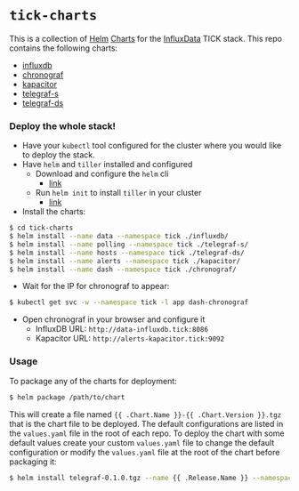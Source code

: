 # `tick-charts`

This is a collection of [Helm](https://github.com/kubernetes/helm) [Charts](https://github.com/kubernetes/charts) for the [InfluxData](https://influxdata.com/time-series-platform) TICK stack. This repo contains the following charts:

- [influxdb](/influxdb/README.md)
- [chronograf](/chronograf/README.md)
- [kapacitor](/kapacitor/README.md)
- [telegraf-s](/telegraf-s/README.md)
- [telegraf-ds](/telegraf-ds/README.md)

### Deploy the whole stack!

- Have your `kubectl` tool configured for the cluster where you would like to deploy the stack.
- Have `helm` and `tiller` installed and configured
  - Download and configure the `helm` cli
    * [link](https://github.com/kubernetes/helm/blob/master/docs/install.md)
  - Run `helm init` to install `tiller` in your cluster
    * [link](https://github.com/kubernetes/helm/blob/master/docs/install.md#installing-tiller)
- Install the charts:
```bash
$ cd tick-charts
$ helm install --name data --namespace tick ./influxdb/
$ helm install --name polling --namespace tick ./telegraf-s/
$ helm install --name hosts --namespace tick ./telegraf-ds/
$ helm install --name alerts --namespace tick ./kapacitor/
$ helm install --name dash --namespace tick ./chronograf/
```
- Wait for the IP for chronograf to appear:
```bash
$ kubectl get svc -w --namespace tick -l app dash-chronograf
```
- Open chronograf in your browser and configure it
  - InfluxDB URL: `http://data-influxdb.tick:8086`
  - Kapacitor URL: `http://alerts-kapacitor.tick:9092`

### Usage

To package any of the charts for deployment:

```bash
$ helm package /path/to/chart
```

This will create a file named `{{ .Chart.Name }}-{{ .Chart.Version }}.tgz` that is the chart file to be deployed. The default configurations are listed in the `values.yaml` file in the root of each repo. To deploy the chart with some default values create your custom `values.yaml` file to change the default configuration or modify the `values.yaml` file at the root of the chart before packaging it:

```bash
$ helm install telegraf-0.1.0.tgz --name {{ .Release.Name }} --namespace {{ .Release.Namespace }} --values /path/to/my_values.yaml
```
